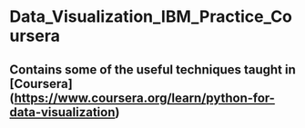 # Data_Visualization_IBM_Practice_Coursera
## Contains some of the useful techniques taught in [Coursera] (https://www.coursera.org/learn/python-for-data-visualization)
